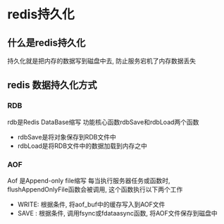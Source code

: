 # redis持久化
## 什么是redis持久化
持久化就是把内存的数据写到磁盘中去, 防止服务宕机了内存数据丢失

## redis 数据持久化方式
### RDB
rdb是Redis DataBase缩写
功能核心函数rdbSave和rdbLoad两个函数
- rdbSave是将对象保存到RDB文件中
- rdbLoad是将RDB文件中的数据加载到内存之中

### AOF
Aof 是Append-only file缩写
每当执行服务器任务或函数时, flushAppendOnlyFile函数会被调用, 这个函数执行以下两个工作
- WRITE: 根据条件, 将aof_buf中的缓存写入到AOF文件
- SAVE : 根据条件, 调用fsync或fdataasync函数, 将AOF文件保存到磁盘中
